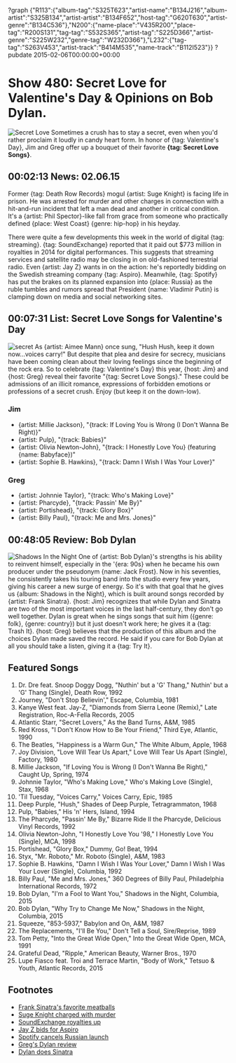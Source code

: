 ?graph {"R113":{"album-tag":"S325T623","artist-name":"B134J216","album-artist":"S325B134","artist-artist":"B134F652","host-tag":"G620T630","artist-genre":"B134C536"},"N200":{"name-place":"V435R200","place-tag":"R200S131","tag-tag":"S532S365","artist-tag":"S225D366","artist-genre":"S225W232","genre-tag":"W232D366"},"L232":{"tag-tag":"S263V453","artist-track":"B414M535","name-track":"B112I523"}}
?pubdate 2015-02-06T00:00:00+00:00

# Show 480: Secret Love for Valentine's Day & Opinions on Bob Dylan.

![Secret Love](http://sound-images.s3.amazonaws.com/images/2015/secret_web.jpg)
Sometimes a crush has to stay a secret, even when you'd rather proclaim it loudly in candy heart form. In honor of {tag: Valentine's Day}, Jim and Greg offer up a bouquet of their favorite **{tag: Secret Love Songs}**.

## 00:02:13 News: 02.06.15
Former {tag: Death Row Records} mogul {artist: Suge Knight} is facing life in prison. He was arrested for murder and other charges in connection with a hit-and-run incident that left a man dead and another in critical condition. It's a {artist: Phil Spector}-like fall from grace from someone who practically defined {place: West Coast} {genre: hip-hop} in his heyday.

There were quite a few developments this week in the world of digital {tag: streaming}. {tag: SoundExchange} reported that it paid out $773 million in royalties in 2014 for digital performances. This suggests that streaming services and satellite radio may be closing in on old-fashioned terrestrial radio. Even {artist: Jay Z} wants in on the action: he's reportedly bidding on the Swedish streaming company {tag: Aspiro}. Meanwhile, {tag: Spotify} has put the brakes on its planned expansion into {place: Russia} as the ruble tumbles and rumors spread that President {name: Vladimir Putin} is clamping down on media and social networking sites.


## 00:07:31 List: Secret Love Songs for Valentine's Day
![secret](http://sound-images.s3.amazonaws.com/images/2014/secret.jpg)
As {artist: Aimee Mann} once sung, "Hush Hush, keep it down now...voices carry!" But despite that plea and desire for secrecy, musicians have been coming clean about their loving feelings since the beginning of the rock era. So to celebrate {tag: Valentine's Day} this year, {host: Jim} and {host: Greg} reveal their favorite "{tag: Secret Love Songs}." These could be admissions of an illicit romance, expressions of forbidden emotions or professions of a secret crush. Enjoy (but keep it on the down-low).

### Jim
- {artist: Millie Jackson}, "{track: If Loving You is Wrong (I Don't Wanna Be Right)}"  
- {artist: Pulp}, "{track: Babies}"  
- {artist: Olivia Newton-John}, "{track: I Honestly Love You} (featuring {name: Babyface})" 
- {artist: Sophie B. Hawkins}, "{track: Damn I Wish I Was Your Lover}"

### Greg
- {artist: Johnnie Taylor}, "{track: Who's Making Love}"
- {artist: Pharcyde}, "{track: Passin' Me By}"
- {artist: Portishead}, "{track: Glory Box}"
- {artist: Billy Paul}, "{track: Me and Mrs. Jones}"

## 00:48:05 Review: Bob Dylan
![Shadows In the Night](http://is4.mzstatic.com/image/thumb/Music3/v4/bc/39/d0/bc39d050-bd16-cddb-d2e8-b77a5df6bb4b/source/600x600bb.jpg "462006/945762927") 
One of {artist: Bob Dylan}'s strengths is his ability to reinvent himself, especially in the '{era: 90s} when he became his own producer under the pseudonym {name: Jack Frost}. Now in his seventies, he consistently takes his touring band into the studio every few years, giving his career a new surge of energy. So it's with that goal that he gives us {album: Shadows in the Night}, which is built around songs recorded by {artist: Frank Sinatra}. {host: Jim} recognizes that while Dylan and Sinatra are two of the most important voices in the last half-century, they don't go well together. Dylan is great when he sings songs that suit him ({genre: folk}, {genre: country}) but it just doesn't work here; he gives it a {tag: Trash It}. {host: Greg} believes that the production of this album and the choices Dylan made saved the record. He said if you care for Bob Dylan at all you should take a listen, giving it a {tag: Try It}.


## Featured Songs
1. Dr. Dre feat. Snoop Doggy Dogg, "Nuthin' but a 'G' Thang," Nuthin' but a 'G' Thang (Single), Death Row, 1992 
1. Journey, "Don't Stop Believin'," Escape, Columbia, 1981 
1. Kanye West feat. Jay-Z, "Diamonds from Sierra Leone (Remix)," Late Registration, Roc-A-Fella Records, 2005
1. Atlantic Starr, "Secret Lovers," As the Band Turns, A&M, 1985 
1. Red Kross, "I Don't Know How to Be Your Friend," Third Eye, Atlantic, 1990 
1. The Beatles, "Happiness is a Warm Gun," The White Album, Apple, 1968 
1. Joy Division, "Love Will Tear Us Apart," Love Will Tear Us Apart (Single), Factory, 1980
1. Millie Jackson, "If Loving You is Wrong (I Don't Wanna Be Right)," Caught Up, Spring, 1974 
1. Johnnie Taylor, "Who's Making Love," Who's Making Love (Single), Stax, 1968 
1. 'Til Tuesday, "Voices Carry," Voices Carry, Epic, 1985 
1. Deep Purple, "Hush," Shades of Deep Purple, Tetragrammaton, 1968
1. Pulp, "Babies," His 'n' Hers, Island, 1994 
1. The Pharcyde, "Passin' Me By," Bizarre Ride II the Pharcyde, Delicious Vinyl Records, 1992 
1. Olivia Newton-John, "I Honestly Love You '98," I Honestly Love You (Single), MCA, 1998 
1. Portishead, "Glory Box," Dummy, Go! Beat, 1994
1. Styx, "Mr. Roboto," Mr. Roboto (Single), A&M, 1983
1. Sophie B. Hawkins, "Damn I Wish I Was Your Lover," Damn I Wish I Was Your Lover (Single), Columbia, 1992 
1. Billy Paul, "Me and Mrs. Jones," 360 Degrees of Billy Paul, Philadelphia International Records, 1972 
1. Bob Dylan, "I'm a Fool to Want You," Shadows in the Night, Columbia, 2015 
1. Bob Dylan, "Why Try to Change Me Now," Shadows in the Night, Columbia, 2015 
1. Squeeze, "853-5937," Babylon and On, A&M, 1987 
1. The Replacements, "I'll Be You," Don't Tell a Soul, Sire/Reprise, 1989 
1. Tom Petty, "Into the Great Wide Open," Into the Great Wide Open, MCA, 1991 
1. Grateful Dead, "Ripple," American Beauty, Warner Bros., 1970 
1. Lupe Fiasco feat. Troi and Terrace Martin, "Body of Work," Tetsuo & Youth, Atlantic Records, 2015 


## Footnotes
- [Frank Sinatra's favorite meatballs](http://mimithorisson.com/2012/04/23/frank-sinatra-meatballs/)
- [Suge Knight charged with murder](http://www.latimes.com/local/lanow/la-me-ln-suge-knights-bail-revoked-20150202-story.html)
- [SoundExchange royalties up](http://www.billboard.com/articles/business/6457827/soundexchange-digital-performance-royalty-distributions-2014)
- [Jay Z bids for Aspiro](http://www.nytimes.com/2015/01/31/business/media/jay-z-bids-on-aspiro-a-swedish-music-streaming-company.html)
- [Spotify cancels Russian launch](http://www.billboard.com/articles/business/6458223/spotify-cancels-russia-launch)
- [Greg's Dylan review](http://www.chicagotribune.com/entertainment/music/kot/sc-bob-dylan-frank-sinatra-20150130-column.html)
- [Dylan does Sinatra](http://www.bobdylan.com/us/news/shadows-night-stores-now)
